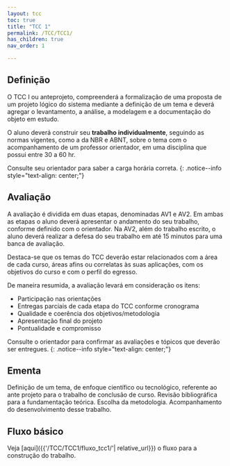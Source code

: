```yaml
---
layout: tcc
toc: true 
title: "TCC 1"
permalink: /TCC/TCC1/
has_children: true
nav_order: 1

---
```


## Definição

O TCC I ou anteprojeto, compreenderá a formalização de uma proposta de um projeto lógico do sistema mediante a definição de um tema e deverá agregar o levantamento, a análise, a modelagem e a documentação do objeto em estudo.

O aluno deverá construir seu **trabalho individualmente**,  seguindo as normas vigentes, como a da NBR e ABNT, sobre o tema com o acompanhamento de um professor orientador, em uma disciplina que possui entre 30 a 60 hr.

Consulte seu orientador para saber a carga horária correta.
{: .notice--info style="text-align: center;"}

## Avaliação

A avaliação é dividida em duas etapas, denominadas AV1 e AV2. Em ambas as etapas o aluno deverá apresentar o andamento do seu trabalho, conforme definido com o orientador. Na AV2, além do trabalho escrito, o aluno deverá realizar a defesa do seu trabalho em até 15 minutos para uma banca de avaliação.

Destaca-se que os temas do TCC deverão estar relacionados com a área de cada curso, áreas afins ou correlatas às suas aplicações, com os objetivos do curso e com o perfil do egresso.

De maneira resumida, a avaliação levará em consideração os itens:

- Participação nas orientações
- Entregas parciais de cada etapa do TCC conforme cronograma
- Qualidade e coerência dos objetivos/metodologia
- Apresentação final do projeto
- Pontualidade e compromisso

Consulte o orientador para confirmar as avaliações e tópicos que deverão ser entregues.
{: .notice--info style="text-align: center;"}

## Ementa

Definição de um tema, de enfoque científico ou tecnológico, referente ao ante projeto para o trabalho de conclusão de curso. Revisão bibliográfica para a fundamentação teórica. Escolha da metodologia. Acompanhamento do desenvolvimento desse trabalho.

## Fluxo básico

Veja [aqui]({{'/TCC/TCC1/fluxo_tcc1/'| relative_url}}) o fluxo para a construção do trabalho.
